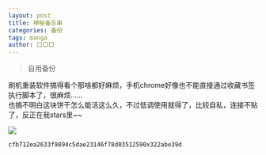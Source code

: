 ```yaml
---
layout: post  
title: 神秘备忘串
categories: 备份
tags: manga
author: 口口口
---
```


> 自用备份

刷机重装软件搞得看个那啥都好麻烦，手机chrome好像也不能直接通过收藏书签执行脚本了，很麻烦……  
也搞不明白这块饼干怎么能活这么久，不过低调使用就得了，比较自私，连接不贴了，反正在我stars里~~  

![](https://cdn.jsdelivr.net/gh/Small-tailqwq/img/2021-01/nnk.gif)



```
cfb712ea2633f9894c5dae23146f78d03512590x322abe39d
```
